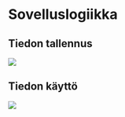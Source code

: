 # Sovelluslogiikka

## Tiedon tallennus

<img src="https://github.com/isokissa3/ot-harjoitustyo/blob/master/dokumentointi/kuvat/sovelluslogiikka_storage.png">

## Tiedon käyttö

<img src="https://github.com/isokissa3/ot-harjoitustyo/blob/master/dokumentointi/kuvat/sovelluslogiikka_managers.png">